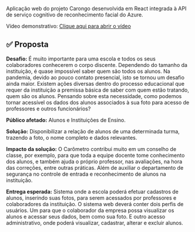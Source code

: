 Aplicação web do projeto Carongo desenvolvida em React integrada à API de serviço cognitivo de reconhecimento facial do Azure.

Vídeo demonstrativo: [Clique aqui para abrir o vídeo](https://drive.google.com/file/d/1arULWXfIVUdkSuzLAXGrRAkEhIDOC3uT/view?usp=sharing)

## ✅ Proposta

__Desafio:__ É muito importante para uma escola e todos os seus colaboradores conhecerem o corpo discente. Dependendo do tamanho da instituição, é quase impossível saber quem são todos os alunos. Na pandemia, devido ao pouco contato presencial, isto se tornou um desafio ainda maior. Existem ações diversas dentro do processo educacional que requer da instituição a premissa básica de saber com quem estão tratando, quem são os alunos. Pensando sobre esta necessidade, como podemos tornar acessível os dados dos alunos associados à sua foto para acesso de professores e outros funcionários?

__Público afetado:__ Alunos e Instituições de Ensino.

__Solução:__ Disponibilizar a relação de alunos de uma determinada turma, trazendo a foto, o nome completo e dados relevantes.

__Impacto da solução:__ O Carômetro contribui muito em um conselho de classe, por exemplo, para que toda a equipe docente tome conhecimento dos alunos, e também ajuda o próprio professor, nas avaliações, na hora das correções, entre outras práticas. Além de auxiliar o departamento de segurança no controle de entrada e reconhecimento de alunos na instituição.

__Entrega esperada:__ Sistema onde a escola poderá efetuar cadastros de alunos, inserindo suas fotos, para serem acessados por professores e colaboradores da instituição. O sistema web deverá conter dois perfis de usuários. Um para que o colaborador da empresa possa visualizar os alunos e acessar seus dados, bem como sua foto. E outro acesso administrativo, onde poderá visualizar, cadastrar, alterar e excluir alunos.
